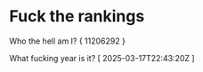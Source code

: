 # Fuck the rankings

Who the hell am I?
{ 11206292 }

What fucking year is it?
[ 2025-03-17T22:43:20Z ]
